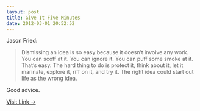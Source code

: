 ```yaml
---
layout: post
title: Give It Five Minutes
date: 2012-03-01 20:52:52
---
```

Jason Fried:

> Dismissing an idea is so easy because it doesn’t involve any work. You can scoff at it. You can ignore it. You can puff some smoke at it. That’s easy. The hard thing to do is protect it, think about it, let it marinate, explore it, riff on it, and try it. The right idea could start out life as the wrong idea.

Good advice.

[Visit Link →](http://37signals.com/svn/posts/3124-give-it-five-minutes)